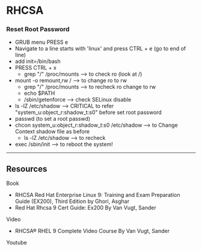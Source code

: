 # RHCSA
### Reset Root Password
- GRUB menu PRESS e
- Navigate to a line starts with 'linux' and press CTRL + e (go to end of line)
- add init=/bin/bash
- PRESS CTRL + x
  - grep "/" /proc/mounts --> to check ro (look at /)
- mount -o remount,rw / --> to change ro to rw
  - grep "/" /proc/mounts --> to recheck ro change to rw
  - echo $PATH
  - /sbin/getenforce --> check SELinux disable
- ls -lZ /etc/shadow --> CRITICAL to refer "system_u:object_r:shadow_t:s0" before set root password
- passwd (to set a root passwd)
- chcon system_u:object_r:shadow_t:s0 /etc/shadow --> to Change Context shadow file as before
  - ls -lZ /etc/shadow --> to recheck
- exec /sbin/init --> to reboot the system!

---
## Resources
Book
- RHCSA Red Hat Enterprise Linux 9: Training and Exam Preparation Guide (EX200), Third Edition by Ghori, Asghar
- Red Hat Rhcsa 9 Cert Guide: Ex200 By Van Vugt, Sander

Video
- RHCSA® RHEL 9 Complete Video Course By Van Vugt, Sander

Youtube
